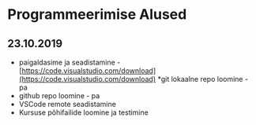 # Programmeerimise Alused
## 23.10.2019
* paigaldasime ja seadistamine - [https://code.visualstudio.com/download](https://code.visualstudio.com/download)
*git lokaalne repo loomine - pa
* github repo loomine - pa
* VSCode remote seadistamine
* Kursuse põhifailide loomine ja testimine